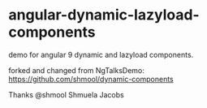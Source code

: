 # angular-dynamic-lazyload-components
demo for angular 9 dynamic and lazyload components.

forked and changed from NgTalksDemo:
https://github.com/shmool/dynamic-components


Thanks @shmool Shmuela Jacobs
